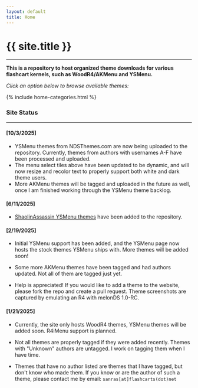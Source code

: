 ```yaml
---
layout: default
title: Home
---
```


# {{ site.title }}

---

**This is a repository to host organized theme downloads for various flashcart kernels, such as WoodR4/AKMenu and YSMenu.**

*Click an option below to browse available themes:*

{% include home-categories.html %}

### Site Status
---
#### [10/3/2025]

- YSMenu themes from NDSThemes.com are now being uploaded to the repository. Currently, themes from authors with usernames A-F have been processed and uploaded.
- The menu select tiles above have been updated to be dynamic, and will now resize and recolor text to properly support both white and dark theme users.
- More AKMenu themes will be tagged and uploaded in the future as well, once I am finished working through the YSMenu theme backlog.

#### [6/11/2025]

- [ShaolinAssassin YSMenu themes](https://www.deviantart.com/shaolinassassin/gallery/27116814/ysmenu-skins) have been added to the repository.

#### [2/19/2025]

- Initial YSMenu support has been added, and the YSMenu page now hosts the stock themes YSMenu ships with. More themes will be added soon!

- Some more AKMenu themes have been tagged and had authors updated. Not all of them are tagged just yet.

- Help is appreciated! If you would like to add a theme to the website, please fork the repo and create a pull request. Theme screenshots are captured by emulating an R4 with melonDS 1.0-RC.

#### [1/21/2025]

- Currently, the site only hosts WoodR4 themes, YSMenu themes will be added soon. R4iMenu support is planned.

- Not all themes are properly tagged if they were added recently. Themes with "Unknown" authors are untagged. I work on tagging them when I have time.

- Themes that have no author listed are themes that I have tagged, but don't know who made them. If you know or are the author of such a theme, please contact me by email: `sanras[at]flashcarts(dot)net`
